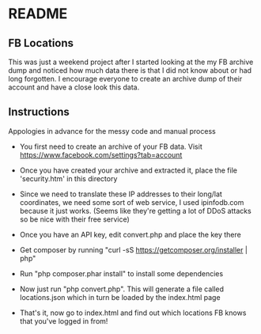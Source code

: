 README
======

FB Locations
------------

This was just a weekend project after I started looking at the my FB archive dump and noticed
how much data there is that I did not know about or had long forgotten. I encourage everyone to create
an archive dump of their account and have a close look this data.


Instructions
------------

Appologies in advance for the messy code and manual process

* You first need to create an archive of your FB data. Visit https://www.facebook.com/settings?tab=account

* Once you have created your archive and extracted it, place the file 'security.htm' in this directory

* Since we need to translate these IP addresses to their long/lat coordinates, we need some sort of web
  service, I used ipinfodb.com because it just works. (Seems like they're getting a lot of DDoS attacks
  so be nice with their free service)

* Once you have an API key, edit convert.php and place the key there

* Get composer by running "curl -sS https://getcomposer.org/installer | php"

* Run "php composer.phar install" to install some dependencies

* Now just run "php convert.php". This will generate a file called locations.json which in turn be loaded by
  the index.html page

* That's it, now go to index.html and find out which locations FB knows that you've logged in from!


